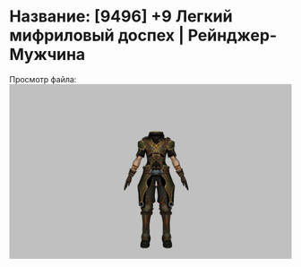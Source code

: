 # Название: [9496] +9 Легкий мифриловый доспех | Рейнджер-Мужчина

Просмотр файла:
![p020021.png](p020021.png)